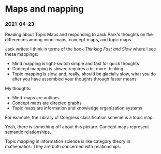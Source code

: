 # Maps and mapping

### 2021-04-23:  

Reading about Topic Maps and responding to Jack Park's thoughts on the differences among mind-maps, concept-maps, and topic maps.

Jack writes:
I think in terms of the book _Thinking Fast and Slow_ where I see these mappings:
-   Mind mapping is light-switch simple and fast for quick thoughts
-   Concept mapping is slower, requires a bit more thinking
-   Topic mapping is slow, and, really, should be glacially slow, what you do after you have assembled your thoughts through faster means

My thoughts:
- Mind-maps are outlines
- Concept maps are directed graphs
- Topic maps are information and knowledge organization systems

For example, the Library of Congress classification scheme is a topic map.

Yeah, there is something off about this picture. Concept maps represent semantic relationships.

Topic mapping in information science is like category theory in mathematics. They are both concerned with relationships.
